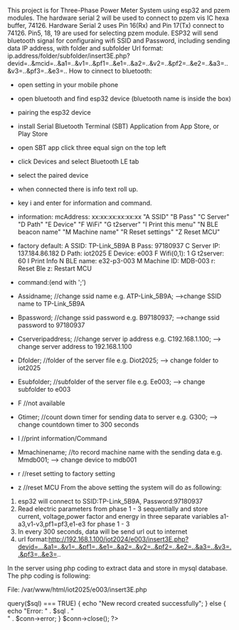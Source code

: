 This project is for Three-Phase Power Meter System using esp32 and pzem modules.
The hardware serial 2 will be used to connect to pzem vis IC hexa buffer, 74126.
Hardware Serial 2 uses Pin 16(Rx) and Pin 17(Tx) connect to 74126.
Pin5, 18, 19 are used for selecting pzem module.
ESP32 will send bluetooth signal for configuraing wifi SSID and Password, including
sending data IP address, with folder and subfolder
Url format:
ip.address/folder/subfolder/insert3E.php?devid=..&mcid=..&a1=..&v1=..&pf1=..&e1=..&a2=..&v2=..&pf2=..&e2=..&a3=..&v3=..&pf3=..&e3=..
How to cinnect to bluetooth:
- open setting in your mobile phone
- open bluetooth and find esp32 device (bluetooth name is inside the box)
- pairing the esp32 device
- install Serial Bluetooth Terminal (SBT) Application from App Store, or Play Store
- open SBT app click three equal sign on the top left
- click Devices and select Bluetooth LE tab
- select the paired device
- when connected there is info text roll up.
- key i and enter for information and command.
- information:
  mcAddress: xx:xx:xx:xx:xx:xx
 "A SSID" 
 "B Pass"
 "C Server"
 "D Path"
 "E Device"
 "F WiFi"
 "G t2server"
 "I Print this menu"
 "N BLE beacon name"
 "M Machine name"
 "R Reset settings"
 "Z Reset MCU"

- factory default:
 A SSID: TP-Link_5B9A
 B Pass: 97180937
 C Server IP: 137.184.86.182
 D Path: iot2025
 E Device: e003
 F Wifi(0,1): 1
 G t2server: 60
 I Print Info
 N BLE name: e32-p3-003
 M Machine ID: MDB-003
 r: Reset Ble
 z: Restart MCU

- command:(end with ';')
- Assidname;  //change ssid name e.g. ATP-Link_5B9A;  -->change SSID name to TP-Link_5B9A 
- Bpassword;  //change ssid password e.g. B97180937;  -->change ssid password to 97180937
- Cserveripaddress; //change server ip address e.g. C192.168.1.100;  --> change server address to 192.168.1.100
- Dfolder; //folder of the server file  e.g. Diot2025;  --> change folder to iot2025
- Esubfolder; //subfolder of the server file  e.g. Ee003;  --> change subfolder to e003
- F  //not available
- Gtimer; //count down timer for sending data to server  e.g. G300;  --> change countdown timer to 300 seconds
- I   //print information/Command
- Mmachinename;  //to record machine name with the sending data  e.g. Mmdb001;  --> change device to mdb001
- r   //reset setting to factory setting 
- z   //reset MCU
From the above setting the system will do as following:
1. esp32 will connect to SSID:TP-Link_5B9A, Password:97180937
2. Read electric parameters from phase 1 - 3 sequentially and store current, voltage,power factor and energy in three separate variables a1-a3,v1-v3,pf1=pf3,e1-e3 for phase 1 - 3
3. In every 300 seconds, data will be send url out to internet
3. url format:http://192.168.1.100/iot2024/e003/insert3E.php?devid=...&a1=..&v1=..&pf1=..&e1=..&a2=..&v2=..&pf2=..&e2=..&a3=..&v3=..&pf3=..&e3=..

In the server using php coding to extract data and store in mysql database. The php coding is following:

File: /var/www/html/iot2025/e003/insert3E.php 
<?php
/* http://192.168.1.100/iot2025/e003/insert3E.php?devid=e001&mcid=mdb001&a1=0.00&v1=236.80&pf1=0.00&e1=0.00&a2=0.00&v2=236.70&pf2=0.00&e2=0.00&a3=0.00&v3=237.00&pf3=0.00&e3=0.00 */
$devid = $_GET["devid"]; //device id
$mcID = $_GET["mcid"]; //machine id
$a1 = floatval($_GET["a1"]); //ampere phase 1
$v1 = floatval($_GET["v1"]); //voltage phase 1
$pf1 = floatval($_GET["pf1"]); //power factor phase 1
$e1 = floatval($_GET["e1"]); //energy phase 1

$a2 = floatval($_GET["a2"]); //ampere phase 2
$v2 = floatval($_GET["v2"]); //voltage phase 2
$pf2 = floatval($_GET["pf2"]); //power factor phase 2
$e2 = floatval($_GET["e2"]); //energy phase 2

$a3 = floatval($_GET["a3"]); //ampere phase 3
$v3 = floatval($_GET["v3"]); //voltage phase 3
$pf3 = floatval($_GET["pf3"]); //power factor phase 3
$e3 = floatval($_GET["e3"]); //energy phase 3

$devidStr = "'".$devid."'";
$mcIDStr = "'".$mcID."'";

$servername = "192.168.1.100"; //server ip address 
$username = "username"; //username mysql
$password = "password"; //password mysql

$conn = new mysqli($servername, $username, $password); //connection to mysql

$sql = "INSERT INTO $devid.electric3p(devID,mcid,a1,v1,pf1,e1,a2,v2,pf2,e2,a3,v3,pf3,e3) VALUES ($devidStr,$mcIDStr,$a1,$v1,$pf1,$e1,$a2,$v2,$pf2,$e2,$a3,$v3,$pf3,$e3)
if ($conn->query($sql) === TRUE) {
        echo "New record created successfully";
} else {
        echo "Error: " . $sql . "<br>" . $conn->error;
}
$conn->close();
?>

